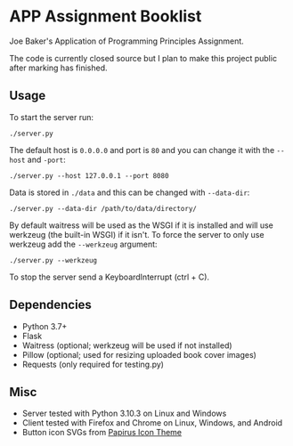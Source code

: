 # APP Assignment Booklist

Joe Baker's Application of Programming Principles Assignment.

The code is currently closed source but I plan to make this project public after marking has finished.

## Usage

To start the server run:

`./server.py`

The default host is `0.0.0.0` and port is `80` and you can change it with the `--host` and `-port`:

`./server.py --host 127.0.0.1 --port 8080`

Data is stored in `./data` and this can be changed with `--data-dir`:

`./server.py --data-dir /path/to/data/directory/`

By default waitress will be used as the WSGI if it is installed and will use werkzeug (the built-in WSGI) if it isn't. To force the server to only use werkzeug add the `--werkzeug` argument:

`./server.py --werkzeug`

To stop the server send a KeyboardInterrupt (ctrl + C).

## Dependencies

- Python 3.7+
- Flask
- Waitress (optional; werkzeug will be used if not installed)
- Pillow (optional; used for resizing uploaded book cover images)
- Requests (only required for testing.py)

## Misc

- Server tested with Python 3.10.3 on Linux and Windows
- Client tested with Firefox and Chrome on Linux, Windows, and Android
- Button icon SVGs from [Papirus Icon Theme](https://github.com/PapirusDevelopmentTeam/papirus-icon-theme)
